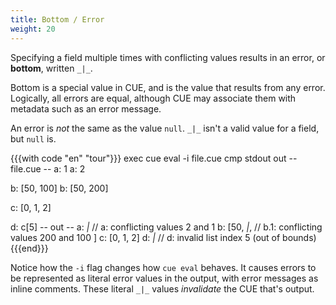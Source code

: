 ```yaml
---
title: Bottom / Error
weight: 20
---
```


Specifying a field multiple times with conflicting values results in an error,
or **bottom**, written `_|_`.

Bottom is a special value in CUE, and is the value that results from any error.
Logically, all errors are equal,
although CUE may associate them with metadata such as an error message.

An error is *not* the same as the value `null`.
`_|_` isn't a valid value for a field, but `null` is.

{{{with code "en" "tour"}}}
exec cue eval -i file.cue
cmp stdout out
-- file.cue --
a: 1
a: 2

b: [50, 100]
b: [50, 200]

c: [0, 1, 2]

d: c[5]
-- out --
a: _|_ // a: conflicting values 2 and 1
b: [50, _|_, // b.1: conflicting values 200 and 100
]
c: [0, 1, 2]
d: _|_ // d: invalid list index 5 (out of bounds)
{{{end}}}

Notice how the `-i` flag changes how `cue eval` behaves.
It causes errors to be represented as literal error values in the output, with
error messages as inline comments.
These literal `_|_` values *invalidate* the CUE that's output.
